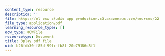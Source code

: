 ```yaml
---
content_type: resource
description: ''
file: https://ol-ocw-studio-app-production.s3.amazonaws.com/courses/22-01-introduction-to-nuclear-engineering-and-ionizing-radiation-fall-2016/b26fdb30f85d99fcfb8f20e79186d8f1_9uqKU5ZDwfM.pdf
file_type: application/pdf
learning_resource_types: []
ocw_type: OCWFile
resourcetype: Document
title: 3play pdf file
uid: b26fdb30-f85d-99fc-fb8f-20e79186d8f1
---
```


